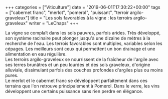 +++
categories = ["Viticulture"]
date = "2019-06-01T17:30:22+00:00"
tags = ["cabernet franc", "merlot", "pomerol", "puissant", "terroir argilo-graveleux"] 
title = "Les sols favorables à la vigne : les terroirs argilo-graveleux"
writer = "LeChaps"
+++

La vigne se complaît dans les sols pauvres, parfois arides. Très développé, son système racinaire peut plonger jusqu'à une dizaine de mètres à la recherche de l'eau. Les terrois favorables sont multiples, variables selon les cépages. Les meilleurs sont ceux qui permettent un bon drainage et une alimentation en eau régulière.  
Les terroirs argilo-graveleux se nourrissent de la fraîcheur de l'argile avec ses terres brunâtres et un peu lourdes et des sols graveleux, d'origine alluviale, dissimulant parfois des couches profondes d'argiles plus ou moins pures.  
Le merlot et le cabernet franc se développent parfaitement dans ces terrains que l'on retrouve principalement à Pomerol. Dans le verre, les vins développent une certains puissance sans rien perdre en élégance.

